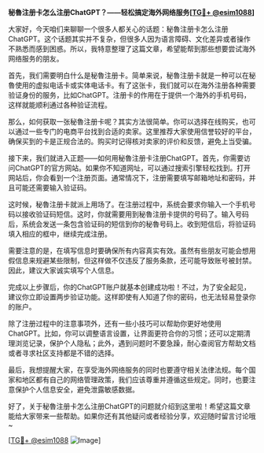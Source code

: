**秘魯注册卡怎么注册ChatGPT？——轻松搞定海外网络服务[[TG💪+ @esim1088](https://t.me/s/esim1088)]**

大家好，今天咱们来聊聊一个很多人都关心的话题：秘魯注册卡怎么注册ChatGPT。这个话题其实并不复杂，但很多人因为语言障碍、文化差异或者操作不熟悉而感到困惑。所以，我特意整理了这篇文章，希望能帮到那些想要尝试海外网络服务的朋友。

首先，我们需要明白什么是秘魯注册卡。简单来说，秘魯注册卡就是一种可以在秘魯使用的虚拟电话卡或实体电话卡。有了这张卡，我们就可以在海外注册各种需要验证身份的服务，比如ChatGPT。注册卡的作用在于提供一个海外的手机号码，这样就能顺利通过各种验证流程。

那么，如何获取一张秘魯注册卡呢？其实方法很简单。你可以选择在线购买，也可以通过一些专门的电商平台找到合适的卖家。这里推荐大家使用信誉较好的平台，确保买到的卡是正规合法的。购买时记得核对卖家的评价和反馈，避免上当受骗。

接下来，我们就进入正题——如何用秘魯注册卡注册ChatGPT。首先，你需要访问ChatGPT的官方网站。如果你不知道网址，可以通过搜索引擎轻松找到。打开网站后，你会看到一个注册页面。通常情况下，注册需要填写邮箱地址和密码，并且可能还需要输入验证码。

这时候，秘魯注册卡就派上用场了。在注册过程中，系统会要求你输入一个手机号码以接收验证码短信。这时，你就需要用到秘魯注册卡提供的号码了。输入号码后，系统会发送一条包含验证码的短信到你的秘魯号码上。收到短信后，将验证码填入相应的框中，继续完成注册。

需要注意的是，在填写信息时要确保所有内容真实有效。虽然有些朋友可能会想用假信息来规避某些限制，但这样做不仅违反了服务条款，还可能导致账号被封禁。因此，建议大家诚实填写个人信息。

完成以上步骤后，你的ChatGPT账户就基本创建成功啦！不过，为了安全起见，建议你立即设置两步验证功能。这样即使有人知道了你的密码，也无法轻易登录你的账户。

除了注册过程中的注意事项外，还有一些小技巧可以帮助你更好地使用ChatGPT。比如，你可以调整语言设置，让界面更符合你的习惯；还可以定期清理浏览记录，保护个人隐私；此外，遇到问题时不要急躁，耐心查阅官方帮助文档或者寻求社区支持都是不错的选择。

最后，我想提醒大家，在享受海外网络服务的同时也要遵守相关法律法规。每个国家和地区都有自己的网络管理政策，我们应该尊重并遵循这些规定。同时，也要注意保护个人信息安全，避免泄露敏感数据。

好了，关于秘魯注册卡怎么注册ChatGPT的问题就介绍到这里啦！希望这篇文章能给大家带来一些帮助。如果你还有其他疑问或者经验分享，欢迎随时留言讨论哦~

[[TG💪+ @esim1088](https://t.me/s/esim1088) ![Image](https://i.postimg.cc/4NQfJmqS/Snipaste-2025-05-13-00-14-12.png)]